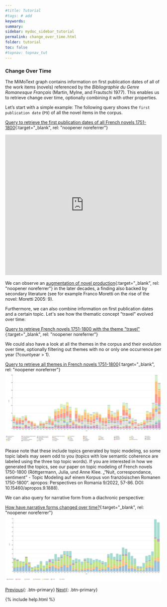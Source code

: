 ```yaml
---
#title: Tutorial
#tags: # add
keywords:
summary:
sidebar: mydoc_sidebar_tutorial
permalink: change_over_time.html
folder: tutorial
toc: false
#topnav: topnav_tut
---
```


### **Change Over Time**

The MiMoText graph contains information on first publication dates of all of the work items (novels) referenced by the _Bibliographie du Genre Romanesque Français_ (Martin, Mylne, and Frautschi 1977). This enables us to retrieve change over time, optionally combining it with other properties.

Let’s start with a simple example: The following query shows the `first publication date` (`P9`) of all the novel items in the corpus.

[Query to retrieve the first publication dates of all French novels 1751-1800](https://tinyurl.com/yt7rnwrw){:target="\_blank", rel: "noopener noreferrer"}

<p><iframe  style="width:100%;max-width:100%;height:450px" frameborder="0" allowfullscreen src="https://tinyurl.com/yt7rnwrw" referrerpolicy="origin" sandbox="allow-scripts allow-same-origin allow-popups allow-forms"></iframe></p>

We can observe an [augmentation of novel production](https://tinyurl.com/yt7rnwrw){:target="\_blank", rel: "noopener noreferrer"} in the later decades, a finding also backed by secondary literature (see for example Franco Moretti on the rise of the novel: Moretti 2005: 9).

Furthermore, we can also combine information on first publication dates and a certain topic. Let's see how the thematic concept "travel" evolved over time:

[Query to retrieve French novels 1751-1800 with the theme "travel"](https://tinyurl.com/29ghkv3q){:target="\_blank", rel: "noopener noreferrer"}

We could also have a look at all the themes in the corpus and their evolution over time, optionally filtering out themes with no or only one occurrence per year (?countyear > 1).

[Query to retrieve all themes in French novels 1751-1800](https://tinyurl.com/2c6q2o4g){:target="\_blank", rel: "noopener noreferrer"}
![themes_french](images/change_themes_french.png)

Please note that these include topics generated by topic modeling, so some topic labels may seem odd to you (topics with low semantic coherence are labeled using the three top topic words). If you are interested in how we generated the topics, see our paper on topic modeling of French novels 1750-1800 (Röttgermann, Julia, und Anne Klee. „“Nuit, correspondance, sentiment” - Topic Modeling auf einem Korpus von französischen Romanen 1750-1800“. apropos: Perspectives on Romania 9/2022, 57-86. DOI: 10.15460/apropos.9.1888).

We can also query for narrative form from a diachronic perspective:

[How have narrative forms changed over time?](https://tinyurl.com/276hon67){:target="\_blank", rel: "noopener noreferrer"}
![nar_form](images/change_nar_forms.png)

[Previous](./secondary_literature.html){: .btn-primary} [Next](./comparing.html){: .btn-primary}

{% include help.html %}

